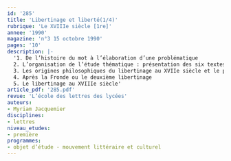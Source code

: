 ```yaml
---
id: '285'
title: 'Libertinage et liberté(1/4)'
rubrique: 'Le XVIIIe siècle [1re]'
annee: '1990'
magazine: 'n°3 15 octobre 1990'
pages: '10'
description: |-
  '1. De l’histoire du mot à l’élaboration d’une problématique
  2. L’organisation de l’étude thématique : présentation des six textes illustrant la problématique (« Apologie de Raymond Sebond », tirée des « Essais », de Montaigne ; extrait du livre 1 de « Dissertation en forme de paradoxe contre les aristotéliciens », de Gassendi ; extrait de « L’Autre Monde ou l’Histoire comique des États et Empires de la Lune », de Cyrano de Bergerac ; dernière « Lettre persane », de Montesquieu ; extrait des « Liaisons dangereuses », de Laclos et extrait de « La Nouvelle Justine », de Sade)
  3. Les origines philosophiques du libertinage au XVIIe siècle et le premier mouvement libertin
  4. Après la Fronde ou le deuxième libertinage
  5. Le libertinage au XVIIIe siècle'
article_pdf: '285.pdf'
revue: 'L’école des lettres des lycées'
auteurs:
- Myriam Jacquemier
disciplines:
- lettres
niveau_etudes:
- première
programmes:
- objet d’étude - mouvement littéraire et culturel
---
```

